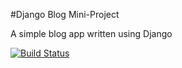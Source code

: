 #Django Blog Mini-Project 

A simple blog app written using Django 

[![Build Status](https://travis-ci.org/Simonbiker/blog-testing-django.svg?branch=master)](https://travis-ci.org/Simonbiker/blog-testing-django)